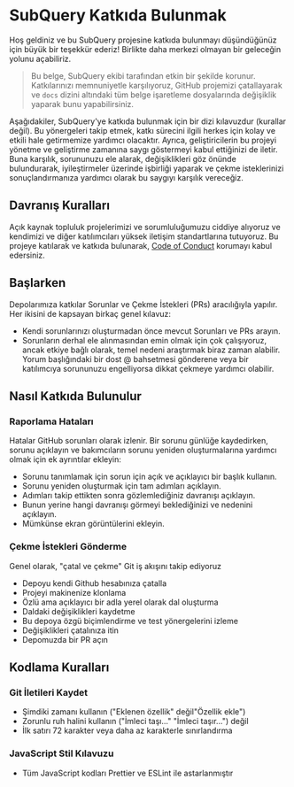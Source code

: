 # SubQuery Katkıda Bulunmak

Hoş geldiniz ve bu SubQuery projesine katkıda bulunmayı düşündüğünüz için büyük bir teşekkür ederiz! Birlikte daha merkezi olmayan bir geleceğin yolunu açabiliriz.

> Bu belge, SubQuery ekibi tarafından etkin bir şekilde korunur. Katkılarınızı memnuniyetle karşılıyoruz, GitHub projemizi çatallayarak ve `docs` dizini altındaki tüm belge işaretleme dosyalarında değişiklik yaparak bunu yapabilirsiniz.

Aşağıdakiler, SubQuery'ye katkıda bulunmak için bir dizi kılavuzdur (kurallar değil). Bu yönergeleri takip etmek, katkı sürecini ilgili herkes için kolay ve etkili hale getirmemize yardımcı olacaktır. Ayrıca, geliştiricilerin bu projeyi yönetme ve geliştirme zamanına saygı göstermeyi kabul ettiğinizi de iletir. Buna karşılık, sorununuzu ele alarak, değişiklikleri göz önünde bulundurarak, iyileştirmeler üzerinde işbirliği yaparak ve çekme isteklerinizi sonuçlandırmanıza yardımcı olarak bu saygıyı karşılık vereceğiz.

## Davranış Kuralları

Açık kaynak topluluk projelerimizi ve sorumluluğumuzu ciddiye alıyoruz ve kendimizi ve diğer katılımcıları yüksek iletişim standartlarına tutuyoruz. Bu projeye katılarak ve katkıda bulunarak, [Code of Conduct](https://github.com/subquery/subql/blob/contributors-guide/CODE_OF_CONDUCT.md) korumayı kabul edersiniz.

## Başlarken

Depolarımıza katkılar Sorunlar ve Çekme İstekleri (PRs) aracılığıyla yapılır. Her ikisini de kapsayan birkaç genel kılavuz:

* Kendi sorunlarınızı oluşturmadan önce mevcut Sorunları ve PRs arayın.
* Sorunların derhal ele alınmasından emin olmak için çok çalışıyoruz, ancak etkiye bağlı olarak, temel nedeni araştırmak biraz zaman alabilir. Yorum başlığındaki bir dost @ bahsetmesi gönderene veya bir katılımcıya sorununuzu engelliyorsa dikkat çekmeye yardımcı olabilir.

## Nasıl Katkıda Bulunulur

### Raporlama Hataları

Hatalar GitHub sorunları olarak izlenir. Bir sorunu günlüğe kaydedirken, sorunu açıklayın ve bakımcıların sorunu yeniden oluşturmalarına yardımcı olmak için ek ayrıntılar ekleyin:

* Sorunu tanımlamak için sorun için açık ve açıklayıcı bir başlık kullanın.
* Sorunu yeniden oluşturmak için tam adımları açıklayın.
* Adımları takip ettikten sonra gözlemlediğiniz davranışı açıklayın.
* Bunun yerine hangi davranışı görmeyi beklediğinizi ve nedenini açıklayın.
* Mümkünse ekran görüntülerini ekleyin.

### Çekme İstekleri Gönderme

Genel olarak, "çatal ve çekme" Git iş akışını takip ediyoruz

* Depoyu kendi Github hesabınıza çatalla
* Projeyi makinenize klonlama
* Özlü ama açıklayıcı bir adla yerel olarak dal oluşturma
* Daldaki değişiklikleri kaydetme
* Bu depoya özgü biçimlendirme ve test yönergelerini izleme
* Değişiklikleri çatalınıza itin
* Depomuzda bir PR açın

## Kodlama Kuralları

### Git İletileri Kaydet

* Şimdiki zamanı kullanın ("Eklenen özellik" değil"Özellik ekle")
* Zorunlu ruh halini kullanın ("İmleci taşı..." "İmleci taşır...") değil
* İlk satırı 72 karakter veya daha az karakterle sınırlandırma

### JavaScript Stil Kılavuzu

* Tüm JavaScript kodları Prettier ve ESLint ile astarlanmıştır
